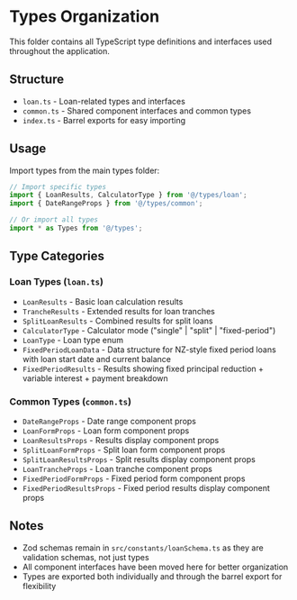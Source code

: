 # Types Organization

This folder contains all TypeScript type definitions and interfaces used throughout the application.

## Structure

- `loan.ts` - Loan-related types and interfaces
- `common.ts` - Shared component interfaces and common types
- `index.ts` - Barrel exports for easy importing

## Usage

Import types from the main types folder:

```typescript
// Import specific types
import { LoanResults, CalculatorType } from '@/types/loan';
import { DateRangeProps } from '@/types/common';

// Or import all types
import * as Types from '@/types';
```

## Type Categories

### Loan Types (`loan.ts`)
- `LoanResults` - Basic loan calculation results
- `TrancheResults` - Extended results for loan tranches
- `SplitLoanResults` - Combined results for split loans
- `CalculatorType` - Calculator mode ("single" | "split" | "fixed-period")
- `LoanType` - Loan type enum
- `FixedPeriodLoanData` - Data structure for NZ-style fixed period loans with loan start date and current balance
- `FixedPeriodResults` - Results showing fixed principal reduction + variable interest + payment breakdown

### Common Types (`common.ts`)
- `DateRangeProps` - Date range component props
- `LoanFormProps` - Loan form component props
- `LoanResultsProps` - Results display component props
- `SplitLoanFormProps` - Split loan form component props
- `SplitLoanResultsProps` - Split results display component props
- `LoanTrancheProps` - Loan tranche component props
- `FixedPeriodFormProps` - Fixed period form component props
- `FixedPeriodResultsProps` - Fixed period results display component props

## Notes

- Zod schemas remain in `src/constants/loanSchema.ts` as they are validation schemas, not just types
- All component interfaces have been moved here for better organization
- Types are exported both individually and through the barrel export for flexibility
